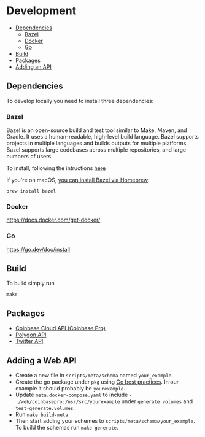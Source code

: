 # Development

- [Dependencies](#dependencies)
	- [Bazel](#bazel)
	- [Docker](#docker)
	- [Go](#go)
- [Build](#build)
- [Packages](#packages)
- [Adding an API](#adding-an-api)

## Dependencies
To develop locally you need to install three dependencies:

### Bazel

Bazel is an open-source build and test tool similar to Make, Maven, and Gradle. It uses a human-readable, high-level build language. Bazel supports projects in multiple languages and builds outputs for multiple platforms. Bazel supports large codebases across multiple repositories, and large numbers of users.

To install, following the intructions [here](https://docs.bazel.build/versions/4.2.2/bazel-overview.html#how-do-i-use-bazel)

If you're on macOS, [you can install Bazel via Homebrew](https://docs.bazel.build/versions/4.2.2/install-os-x.html#step-2-install-bazel-via-homebrew):

```
brew install bazel
```

### Docker

https://docs.docker.com/get-docker/

### Go

https://go.dev/doc/install


## Build

To build simply run

```
make
```

## Packages

- [Coinbase Cloud API (Coinbase Pro)](https://github.com/alpine-hodler/driver/blob/main/web/coinbasepro#development/README.md)
- [Polygon API](https://github.com/alpine-hodler/driver/blob/main/web/polygon/README.md#development)
- [Twitter API](https://github.com/alpine-hodler/driver/blob/main/web/twitter#development/README.md)

## Adding a Web API

- Create a new file in `scripts/meta/schema` named `your_example`.
- Create the go package under `pkg` using [Go best practices](https://go.dev/blog/package-names#package-names).  In our example it should probably be `yourexample`.
- Update `meta.docker-compose.yaml` to include `- ./web/coinbasepro:/usr/src/yourexample` under `generate.volumes` and `test-generate.volumes`.
- Run `make build-meta`
- Then start adding your schemes to `scripts/meta/schema/your_example`.  To build the schemas run `make generate`.
